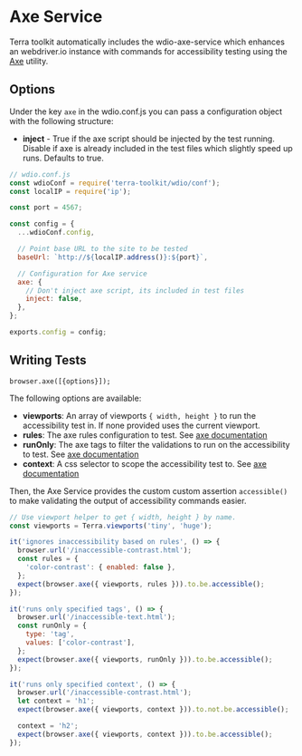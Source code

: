 # Axe Service
Terra toolkit automatically includes the wdio-axe-service which enhances an webdriver.io instance with commands for accessibility testing using the [Axe](https://github.com/dequelabs/axe-core) utility.

## Options

Under the key `axe` in the wdio.conf.js you can pass a configuration object with the following structure:

* **inject** - True if the axe script should be injected by the test running. Disable if axe is already included in the test files which slightly speed up runs. Defaults to true.

```js
// wdio.conf.js
const wdioConf = require('terra-toolkit/wdio/conf');
const localIP = require('ip');

const port = 4567;

const config = {
  ...wdioConf.config,

  // Point base URL to the site to be tested
  baseUrl: `http://${localIP.address()}:${port}`,

  // Configuration for Axe service
  axe: {
    // Don't inject axe script, its included in test files
    inject: false,
  },
};

exports.config = config;
```


## Writing Tests

`browser.axe([{options}]);`

The following options are available:

* **viewports**:
  An array of viewports `{ width, height }` to run the accessibility test in. If none provided uses the current viewport.
* **rules**:
  The axe rules configuration to test. See [axe documentation](https://www.axe-core.org/docs/)
* **runOnly**:
  The axe tags to filter the validations to run on the accessibility to test. See [axe documentation](https://www.axe-core.org/docs/)
* **context**:
  A css selector to scope the accessibility test to. See [axe documentation](https://www.axe-core.org/docs/)

Then, the Axe Service provides the custom custom assertion `accessible()` to make validating the output of accessibility commands easier.

```js
// Use viewport helper to get { width, height } by name.
const viewports = Terra.viewports('tiny', 'huge');

it('ignores inaccessibility based on rules', () => {
  browser.url('/inaccessible-contrast.html');
  const rules = {
    'color-contrast': { enabled: false },
  };
  expect(browser.axe({ viewports, rules })).to.be.accessible();
});

it('runs only specified tags', () => {
  browser.url('/inaccessible-text.html');
  const runOnly = {
    type: 'tag',
    values: ['color-contrast'],
  };
  expect(browser.axe({ viewports, runOnly })).to.be.accessible();
});

it('runs only specified context', () => {
  browser.url('/inaccessible-contrast.html');
  let context = 'h1';
  expect(browser.axe({ viewports, context })).to.not.be.accessible();

  context = 'h2';
  expect(browser.axe({ viewports, context })).to.be.accessible();
});
```
